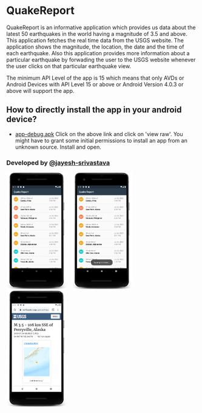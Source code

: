 # QuakeReport

QuakeReport is an informative application which provides us data about the latest 50 earthquakes in the world having a magnitude of 3.5 and above. This application fetches the real time data from the USGS website. The application shows the magnitude, the location, the date and the time of each earthquake. Also this application provides more information about a particular earthquake by forwading the user to the USGS website whenever the user clicks on that particular earthquake view.

The minimum API Level of the app is 15 which means that only AVDs or Android Devices with API Level 15 or above or Android Version 4.0.3 or above will support the app.


## How to directly install the app in your android device?
* [app-debug.apk](https://github.com/jayesh-srivastava/QuakeReport-android/blob/master/apk%20file/app-debug.apk)
Click on the above link and click on 'view raw'. You might have to grant some initial permissions to install an app from an unknown source. Install and open.


### Developed by  [@jayesh-srivastava](https://github.com/jayesh-srivastava)

<img src="/assests/device-2020-07-24-201141.png" width="32%">&ensp; <img src="assests/device-2020-07-24-201549.png" width="32%">&ensp; <img src="assests/device-2020-07-24-202230.png" width="32%">&ensp;
